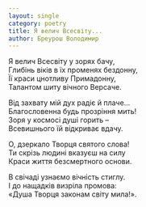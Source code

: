 ```yaml
---
layout: single
category: poetry
title: Я велич Всесвіту...
author: Бреурош Володимир
---
```


Я велич Всесвіту у зорях бачу,  
Глибінь віків в їх променях бездонну,  
Її краси цнотливу Примадонну,  
Талантом шиту вічного Версаче.  

Від захвату мій дух радіє й плаче...  
Благословенна будь прозріння мить!  
Зоря у космосі душі горить –  
Всевишнього їй відкриває вдачу.  

О, дзеркало Творця святого слова!  
Ти скрізь людині вказуєш на силу  
Краси життя безсмертного основи.  

В свічаді узнаємо вічність стиглу.  
І до нащадків визріла промова:  
«Душа Творця законам світу мила!».  
